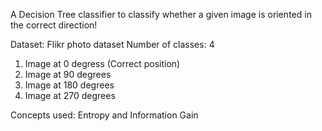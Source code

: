 A Decision Tree classifier to classify whether a given image is oriented in the correct direction!

Dataset: Flikr photo dataset
Number of classes: 4 
1) Image at 0 degress (Correct position)
2) Image at 90 degrees
3) Image at 180 degrees
4) Image at 270 degrees

Concepts used: Entropy and Information Gain

